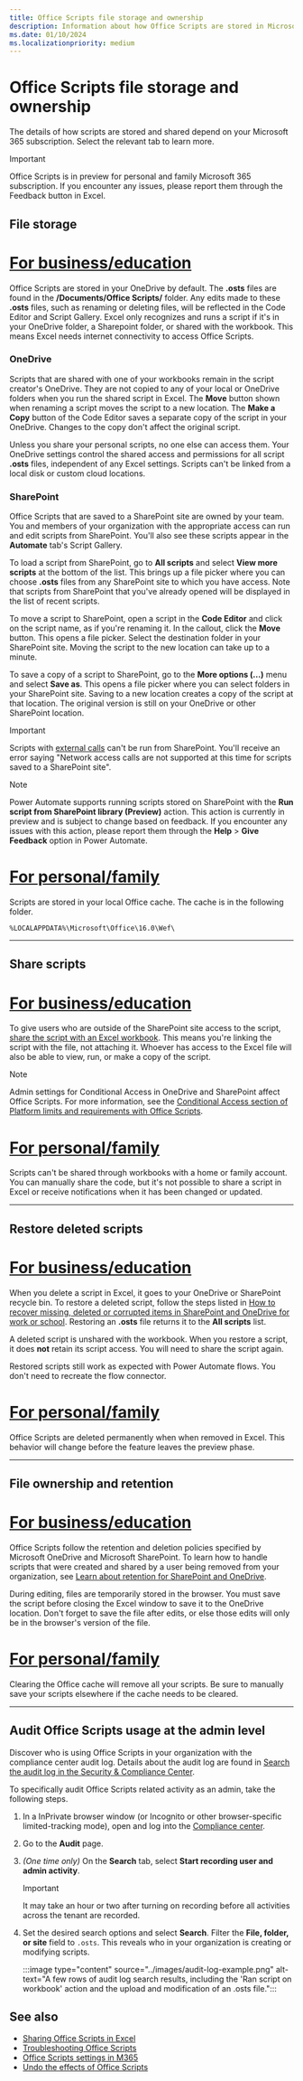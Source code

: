 ```yaml
---
title: Office Scripts file storage and ownership
description: Information about how Office Scripts are stored in Microsoft OneDrive and transferred between owners.
ms.date: 01/10/2024
ms.localizationpriority: medium
---
```


# Office Scripts file storage and ownership

The details of how scripts are stored and shared depend on your Microsoft 365 subscription. Select the relevant tab to learn more.

> [!IMPORTANT]
> Office Scripts is in preview for personal and family Microsoft 365 subscription. If you encounter any issues, please report them through the Feedback button in Excel.

## File storage

# [For business/education](#tab/business)

Office Scripts are stored in your OneDrive by default. The **.osts** files are found in the **/Documents/Office Scripts/** folder. Any edits made to these **.osts** files, such as renaming or deleting files, will be reflected in the Code Editor and Script Gallery. Excel only recognizes and runs a script if it's in your OneDrive folder, a Sharepoint folder, or shared with the workbook. This means Excel needs internet connectivity to access Office Scripts.

### OneDrive

Scripts that are shared with one of your workbooks remain in the script creator's OneDrive. They are not copied to any of your local or OneDrive folders when you run the shared script in Excel. The **Move** button shown when renaming a script moves the script to a new location. The **Make a Copy** button of the Code Editor saves a separate copy of the script in your OneDrive. Changes to the copy don't affect the original script.

Unless you share your personal scripts, no one else can access them. Your OneDrive settings control the shared access and permissions for all script **.osts** files, independent of any Excel settings. Scripts can't be linked from a local disk or custom cloud locations.

### SharePoint

Office Scripts that are saved to a SharePoint site are owned by your team. You and members of your organization with the appropriate access can run and edit scripts from SharePoint. You'll also see these scripts appear in the **Automate** tab's Script Gallery.

To load a script from SharePoint, go to **All scripts** and select **View more scripts** at the bottom of the list. This brings up a file picker where you can choose **.osts** files from any SharePoint site to which you have access. Note that scripts from SharePoint that you've already opened will be displayed in the list of recent scripts.

To move a script to SharePoint, open a script in the **Code Editor** and click on the script name, as if you're renaming it. In the callout, click the **Move** button. This opens a file picker. Select the destination folder in your SharePoint site. Moving the script to the new location can take up to a minute.

To save a copy of a script to SharePoint, go to the **More options (…)** menu and select **Save as**. This opens a file picker where you can select folders in your SharePoint site. Saving to a new location creates a copy of the script at that location. The original version is still on your OneDrive or other SharePoint location.

> [!IMPORTANT]
> Scripts with [external calls](../develop/external-calls.md) can't be run from SharePoint. You'll receive an error saying "Network access calls are not supported at this time for scripts saved to a SharePoint site".

> [!NOTE]
> Power Automate supports running scripts stored on SharePoint with the **Run script from SharePoint library (Preview)** action. This action is currently in preview and is subject to change based on feedback. If you encounter any issues with this action, please report them through the **Help** > **Give Feedback** option in Power Automate.

# [For personal/family](#tab/home)

Scripts are stored in your local Office cache. The cache is in the following folder.

```
%LOCALAPPDATA%\Microsoft\Office\16.0\Wef\
```

---

## Share scripts

# [For business/education](#tab/business)

To give users who are outside of the SharePoint site access to the script, [share the script with an Excel workbook](excel.md#share-office-scripts). This means you're linking the script with the file, not attaching it. Whoever has access to the Excel file will also be able to view, run, or make a copy of the script.

> [!NOTE]
> Admin settings for Conditional Access in OneDrive and SharePoint affect Office Scripts. For more information, see the [Conditional Access section of Platform limits and requirements with Office Scripts](../testing/platform-limits.md#conditional-access).

# [For personal/family](#tab/home)

Scripts can't be shared through workbooks with a home or family account. You can manually share the code, but it's not possible to share a script in Excel or receive notifications when it has been changed or updated.

---

## Restore deleted scripts

# [For business/education](#tab/business)

When you delete a script in Excel, it goes to your OneDrive or SharePoint recycle bin. To restore a deleted script, follow the steps listed in [How to recover missing, deleted or corrupted items in SharePoint and OneDrive for work or school](https://support.microsoft.com/office/3d748edf-c072-46c9-81a4-4989056ebc87). Restoring an **.osts** file returns it to the **All scripts** list.

A deleted script is unshared with the workbook. When you restore a script, it does **not** retain its script access. You will need to share the script again.

Restored scripts still work as expected with Power Automate flows. You don't need to recreate the flow connector.

# [For personal/family](#tab/home)

Office Scripts are deleted permanently when when removed in Excel. This behavior will change before the feature leaves the preview phase.

---

## File ownership and retention

# [For business/education](#tab/business)

Office Scripts follow the retention and deletion policies specified by Microsoft OneDrive and Microsoft SharePoint. To learn how to handle scripts that were created and shared by a user being removed from your organization, see [Learn about retention for SharePoint and OneDrive](/microsoft-365/compliance/retention-policies-sharepoint?view=o365-worldwide&preserve-view=true).

During editing, files are temporarily stored in the browser. You must save the script before closing the Excel window to save it to the OneDrive location. Don't forget to save the file after edits, or else those edits will only be in the browser's version of the file.

# [For personal/family](#tab/home)

Clearing the Office cache will remove all your scripts. Be sure to manually save your scripts elsewhere if the cache needs to be cleared.

---

## Audit Office Scripts usage at the admin level

Discover who is using Office Scripts in your organization with the compliance center audit log. Details about the audit log are found in [Search the audit log in the Security & Compliance Center](/microsoft-365/compliance/search-the-audit-log-in-security-and-compliance?view=o365-worldwide&preserve-view=true#search-the-audit-log).

To specifically audit Office Scripts related activity as an admin, take the following steps.

1. In a InPrivate browser window (or Incognito or other browser-specific limited-tracking mode), open and log into the [Compliance center](https://compliance.microsoft.com/).
1. Go to the **Audit** page.
1. *(One time only)* On the **Search** tab, select **Start recording user and admin activity**.

    > [!IMPORTANT]
    > It may take an hour or two after turning on recording before all activities across the tenant are recorded.

1. Set the desired search options and select **Search**. Filter the **File, folder, or site** field to `.osts`. This reveals who in your organization is creating or modifying scripts.

    :::image type="content" source="../images/audit-log-example.png" alt-text="A few rows of audit log search results, including the 'Ran script on workbook' action and the upload and modification of an .osts file.":::

## See also

- [Sharing Office Scripts in Excel](https://support.microsoft.com/office/226eddbc-3a44-4540-acfe-fccda3d1122b)
- [Troubleshooting Office Scripts](../testing/troubleshooting.md)
- [Office Scripts settings in M365](/microsoft-365/admin/manage/manage-office-scripts-settings)
- [Undo the effects of Office Scripts](../testing/undo.md)
